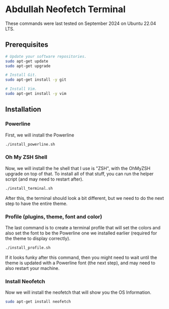 # Abdullah Neofetch Terminal

These commands were last tested on September 2024 on Ubuntu 22.04 LTS.

## Prerequisites

```bash
# Update your software repositories.
sudo apt-get update
sudo apt-get upgrade

# Install Git.
sudo apt-get install -y git

# Install Vim.
sudo apt-get install -y vim
```

## Installation

### Powerline

First, we will install the Powerline

```bash
./install_powerline.sh
```

### Oh My ZSH Shell

Now, we will install the he shell that I use is "ZSH", with the OhMyZSH upgrade on top of that. To install all of that stuff, you can run the helper script (and may need to restart after).

```bash
./install_terminal.sh
```

After this, the terminal should look a bit different, but we need to do the next step to have the entire theme.

### Profile (plugins, theme, font and color)

The last command is to create a terminal profile that will set the colors and also set the font to be the Powerline one we installed earlier (required for the theme to display correctly).

```bash
./install_profile.sh
```

If it looks funky after this command, then you might need to wait until the theme is updated with a Powerline font (the next step), and may need to also restart your machine.


### Install Neofetch

Now we will install the neofetch that will show you the OS Information.

```bash
sudo apt-get install neofetch
```
